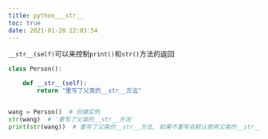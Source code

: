 ```yaml
---
title: python___str__
toc: true
date: 2021-01-20 22:03:54
---
```

`__str__(self)`可以来控制`print()`和`str()`方法的返回

```python
class Person():

    def __str__(self):
        return "重写了父类的__str__方法"


wang = Person()  # 创建实例
str(wang)  # '重写了父类的__str__方法'
print(str(wang))  # 重写了父类的__str__方法, 如果不重写会默认使用父类的__str__()方法, 打印<__main__.Person object at 0x000001B31434CA30>
```